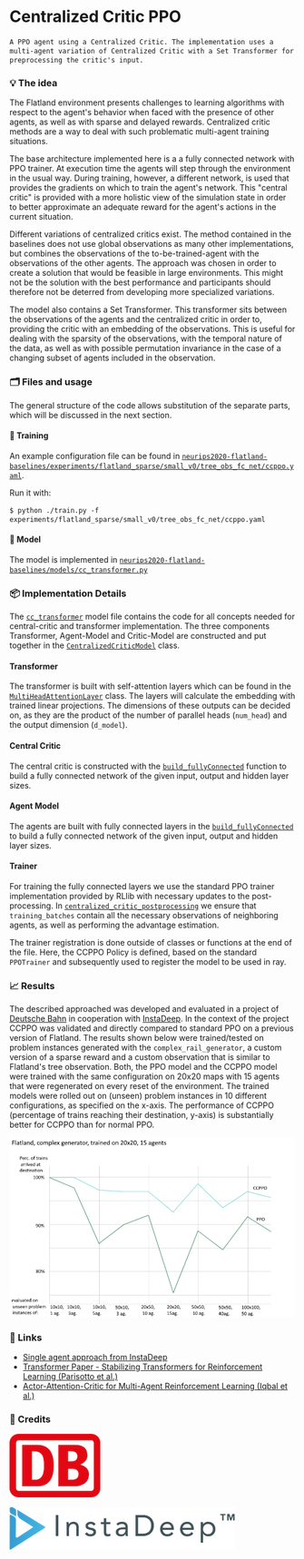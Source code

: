 # Centralized Critic PPO

```{admonition} TL;DR
A PPO agent using a Centralized Critic. The implementation uses a multi-agent variation of Centralized Critic with a Set Transformer for preprocessing the critic's input.
```

### 💡 The idea

The Flatland environment presents challenges to learning algorithms with respect to the agent's behavior when faced with the presence of other agents, as well as with sparse and delayed rewards. Centralized critic methods are a way to deal with such problematic multi-agent training situations. 

The base architecture implemented here is a a fully connected network with PPO trainer. At execution time the agents will step through the environment in the usual way. During training, however, a different network, is used that provides the gradients on which to train the agent's network. This "central critic" is provided with a more holistic view of the simulation state in order to better approximate an adequate reward for the agent's actions in the current situation.
  
Different variations of centralized critics exist. The method contained in the baselines does not use global observations as many other implementations, but combines the observations of the to-be-trained-agent with the observations of the other agents. The approach was chosen in order to create a solution that would be feasible in large environments. This might not be the solution with the best performance and participants should therefore not be deterred from developing more specialized variations.

The model also contains a Set Transformer. This transformer sits between the observations of the agents and the centralized critic in order to, providing the critic with an embedding of the observations. This is useful for dealing with the sparsity of the observations, with the temporal nature of the data, as well as with possible permutation invariance in the case of a changing subset of agents included in the observation.

### 🗂️ Files and usage

The general structure of the code allows substitution of the separate parts, which will be discussed in the next section.

#### 🚂 Training

An example configuration file can be found in [`neurips2020-flatland-baselines/experiments/flatland_sparse/small_v0/tree_obs_fc_net/ccppo.yaml`](https://gitlab.aicrowd.com/flatland/neurips2020-flatland-baselines/blob/centralized-critic/experiments/flatland_sparse/small_v0/tree_obs_fc_net/ccppo.yaml).
 
Run it with:

```console
$ python ./train.py -f experiments/flatland_sparse/small_v0/tree_obs_fc_net/ccppo.yaml  
```

#### 🧠 Model

The model is implemented in [`neurips2020-flatland-baselines/models/cc_transformer.py`](https://gitlab.aicrowd.com/flatland/neurips2020-flatland-baselines/blob/centralized-critic/models/cc_transformer.py)


### 📦 Implementation Details

The [`cc_transformer`](https://gitlab.aicrowd.com/flatland/neurips2020-flatland-baselines/blob/centralized-critic/models/cc_transformer.py) model file contains the code for all concepts needed for central-critic and transformer implementation. The three components Transformer, Agent-Model and Critic-Model are constructed and put together in the [`CentralizedCriticModel`](https://gitlab.aicrowd.com/flatland/neurips2020-flatland-baselines/blob/centralized-critic/models/cc_transformer.py#L20) class.

#### Transformer

The transformer is built with self-attention layers which can be found in the [`MultiHeadAttentionLayer`](https://gitlab.aicrowd.com/flatland/neurips2020-flatland-baselines/blob/centralized-critic/models/cc_transformer.py#L183) class. The layers will calculate the embedding with trained linear projections. The dimensions of these outputs can be decided on, as they are the product of the number of parallel heads (`num_head`) and the output dimension (`d_model`).

#### Central Critic

The central critic is constructed with the [`build_fullyConnected`](https://gitlab.aicrowd.com/flatland/neurips2020-flatland-baselines/blob/centralized-critic/models/cc_transformer.py#L155) function to build a fully connected network of the given input, output and hidden layer sizes. 

#### Agent Model

The agents are built with fully connected layers in the [`build_fullyConnected`](https://gitlab.aicrowd.com/flatland/neurips2020-flatland-baselines/blob/centralized-critic/models/cc_transformer.py#L155) to build a fully connected network of the given input, output and hidden layer sizes.

#### Trainer

For training the fully connected layers we use the standard PPO trainer implementation provided by RLlib with necessary updates to the post-processing. In [`centralized_critic_postprocessing`](https://gitlab.aicrowd.com/flatland/neurips2020-flatland-baselines/blob/centralized-critic/models/cc_transformer.py#L442) we ensure that `training_batches` contain all the necessary observations of neighboring agents, as well as performing the advantage estimation.

The trainer registration is done outside of classes or functions at the end of the file. Here, the CCPPO Policy is defined, based on the standard `PPOTrainer` and subsequently used to register the model to be used in ray.


### 📈 Results

The described approached was developed and evaluated in a project of [Deutsche Bahn](https://www.digitale-schiene-deutschland.de/index_en.html) in cooperation with [InstaDeep](http://www.instadeep.com/). In the context of the project CCPPO was validated and directly compared to standard PPO on a previous version of Flatland. The results shown below were trained/tested on problem instances generated with the `complex_rail_generator`, a custom version of a sparse reward and a custom observation that is similar to Flatland's tree observation. Both, the PPO model and the CCPPO model were trained with the same configuration on 20x20 maps with 15 agents that were regenerated on every reset of the environment. The trained models were rolled out on (unseen) problem instances in 10 different configurations, as specified on the x-axis. The performance of CCPPO (percentage of trains reaching their destination, y-axis) is substantially better for CCPPO than for normal PPO.

![](images/ccppo_example.png)

### 🔗 Links

* [Single agent approach from InstaDeep](https://github.com/instadeepai/gtc-course-2020)
* [Transformer Paper - Stabilizing Transformers for Reinforcement Learning (Parisotto et al.)](https://arxiv.org/abs/1910.06764)
* [Actor-Attention-Critic for Multi-Agent Reinforcement Learning (Iqbal et al.)](https://arxiv.org/pdf/1810.02912.pdf)


### 🌟 Credits

[![DB](images/db-logo.png)](https://www.digitale-schiene-deutschland.de/index_en.html) 

[![InstaDeep](images/instadeep-logo.png)](http://www.instadeep.com/)
